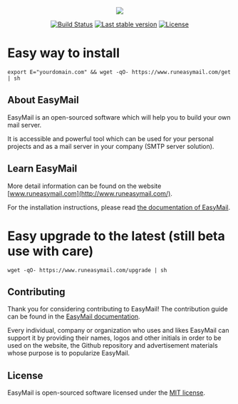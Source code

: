 <p align="center"><a href="http://www.runeasymail.com/" target="_blank"><img src="https://raw.githubusercontent.com/runeasymail/easymail/master/resources/easymail-logo.png"></a></p>

<p align="center">
<a href="https://travis-ci.org/runeasymail/easymail"><img src="https://travis-ci.org/laravel/framework.svg" alt="Build Status"></a>
<a href="https://github.com/runeasymail/easymail/releases/tag/v1.0.23"><img src="https://img.shields.io/badge/stable-v1.0.23-blue.svg" alt="Last stable version"></a>
<a href="https://github.com/runeasymail/easymail/blob/master/LICENSE"><img src="https://img.shields.io/badge/license-MIT-blue.svg" alt="License"></a>
</p>

# Easy way to install
```
export E="yourdomain.com" && wget -qO- https://www.runeasymail.com/get | sh
```

## About EasyMail
EasyMail is an open-sourced software which will help you to build your own mail server.

It is accessible and powerful tool which can be used for your personal projects and as a mail server in your company (SMTP server solution).

## Learn EasyMail
More detail information can be found on the website [www.runeasymail.com](http://www.runeasymail.com/).

For the installation instructions, please read [the documentation of EasyMail](http://www.runeasymail.com/master/installation).

# Easy upgrade to the latest (still beta use with care)
```
wget -qO- https://www.runeasymail.com/upgrade | sh
```

## Contributing
Thank you for considering contributing to EasyMail! The contribution guide can be found in the [EasyMail documentation](http://www.runeasymail.com/master/contribution-guide).

Every individual, company or organization who uses and likes EasyMail can support it by providing their names, logos and other initials in order to be used on the website, the Github repository and advertisement materials whose purpose is to popularize EasyMail.

## License
EasyMail is open-sourced software licensed under the [MIT license](https://github.com/runeasymail/easymail/blob/master/LICENSE).
